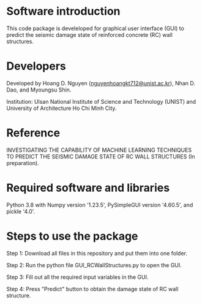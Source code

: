 
# Software introduction

This code package is develeloped for graphical user interface (GUI) to predict the seismic damage state of reinforced concrete (RC) wall structures. 

# Developers

Developed by Hoang D. Nguyen (nguyenhoangkt712@unist.ac.kr), Nhan D. Dao, and Myoungsu Shin. 

Institution: Ulsan National Institute of Science and Technology (UNIST) and University of Architecture Ho Chi Minh City.

# Reference

INVESTIGATING THE CAPABILITY OF MACHINE LEARNING TECHNIQUES TO PREDICT THE SEISMIC DAMAGE STATE OF RC WALL STRUCTURES (In preparation).

# Required software and libraries

Python 3.8 with Numpy version '1.23.5', PySimpleGUI version '4.60.5', and pickle '4.0'.

# Steps to use the package

Step 1: Download all files in this repository and put them into one folder. 

Step 2: Run the python file GUI_RCWallStructures.py to open the GUI.

Step 3: Fill out all the required input variables in the GUI.

Step 4: Press "Predict" button to obtain the damage state of RC wall structure.
